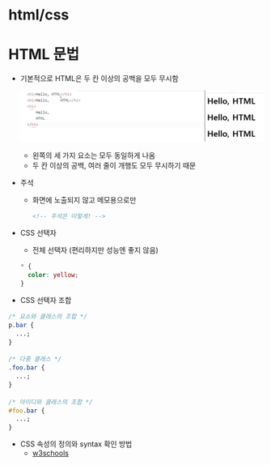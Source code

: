 # html/css

# HTML 문법

- 기본적으로 HTML은 두 칸 이상의 공백을 모두 무시함

  ![Untitled](./images/img1.png)

  - 왼쪽의 세 가지 요소는 모두 동일하게 나옴
  - 두 칸 이상의 공백, 여러 줄이 개행도 모두 무시하기 때문

- 주석

  - 화면에 노출되지 않고 메모용으로만
    ```html
    <!-- 주석은 이렇게! -->
    ```

- CSS 선택자

  - 전체 선택자 (편리하지만 성능엔 좋지 않음)

  ```css
  * {
    color: yellow;
  }
  ```

- CSS 선택자 조합

```css
/* 요소와 클래스의 조합 */
p.bar {
  ...;
}

/* 다중 클래스 */
.foo.bar {
  ...;
}

/* 아이디와 클래스의 조합 */
#foo.bar {
  ...;
}
```

- CSS 속성의 정의와 syntax 확인 방법
  - [w3schools](www.w3schools.com)

